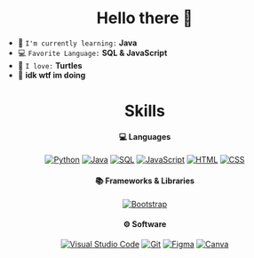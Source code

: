 <h1 align="center">Hello there 👋</h1>

<!--
**Veik1/Veik1** is a ✨ _special_ ✨ repository because its `README.md` (this file) appears on your GitHub profile.

Here are some ideas to get you started:

- 🔭 I’m currently working on ...
- 🌱 I’m currently learning ...
- 👯 I’m looking to collaborate on ...
- 🤔 I’m looking for help with ...
- 💬 Ask me about ...
- 📫 How to reach me: ...
- 😄 Pronouns: ...
- ⚡ Fun fact: ...
-->

- 🌱 `I'm currently learning:` **Java**
- 💻 `Favorite Language:` **SQL & JavaScript**
- 💙 `I love:` **Turtles**
- 💬 **idk wtf im doing**

<h1 align="center">Skills</h1>
<h4 align="center">💻 Languages</h4>
<p align="center">
<a href="#"><img alt="Python" src="https://img.shields.io/badge/Python-14354C.svg?logo=python&logoColor=white"></a>
<a href="#"><img alt="Java" src="https://custom-icon-badges.demolab.com/badge/Java-007396.svg?logo=java&logoColor=white"></a>
<a href="#"><img alt="SQL" src="https://custom-icon-badges.demolab.com/badge/SQL-025E8C.svg?logo=database&logoColor=white"></a>
<a href="#"><img alt="JavaScript" src="https://img.shields.io/badge/JavaScript-F7DF1E.svg?logo=javascript&logoColor=black"></a>
<a href="#"><img alt="HTML" src="https://img.shields.io/badge/HTML-E34F26.svg?logo=html5&logoColor=white"></a>
<a href="#"><img alt="CSS" src="https://img.shields.io/badge/CSS-1572B6.svg?logo=css3&logoColor=white"></a>
</p>

<h4 align="center">📚 Frameworks & Libraries</h4>
<p align="center">
<a href="#"><img alt="Bootstrap" src="https://img.shields.io/badge/Bootstrap-7952B3.svg?logo=bootstrap&logoColor=white"></a>
</p>

<h4 align="center">⚙ Software</h4>
<p align="center">
<a href="#"><img alt="Visual Studio Code" src="https://img.shields.io/badge/Visual%20Studio%20Code-0078d7.svg?logo=visual-studio-code&logoColor=white"></a>
<a href="#"><img alt="Git" src="https://img.shields.io/badge/Git-F05033.svg?logo=git&logoColor=white"></a>
<a href="#"><img alt="Figma" src="https://img.shields.io/badge/Figma-F24E1E?style=for-the-badge?logo=figma&logoColor=white"></a>
<a href="#"><img alt="Canva" src="https://img.shields.io/badge/Canva-%2300C4CC.svg?&style=for-the-badge?logo=Canva&logoColor=white"></a>
</p>
